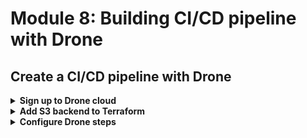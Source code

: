 # Module 8: Building CI/CD pipeline with Drone

## Create a CI/CD pipeline with Drone

<details>
<summary><b>Sign up to Drone cloud</b></summary><p>

1. Head over to [https://cloud.drone.io/](https://cloud.drone.io/).

2. Click `Log In`.

3. Log in with your Github credentials.

4. `Activate` your Github repo for the demo app.

5. In the project root, add a new file called `.drone.yml`, this is where you define your CI/CD pipeline.

6. Copy the following into the newly created `.drone.yml` file:

```yml
kind: pipeline
name: default

steps:
  - name: build
    image: node:12.4.0
    commands:
      - npm ci
    when:
      event:
        - push
```

This is just the skeleton for our pipeline, we will fill it in later.

Couple of things to note here:

* Every step of the pipeline is implemented using `Docker`.
* We're using `npm ci` to restore packages instead of `npm install`. This restores the locked version of our dependencies (and their dependencies). This is important because `npm install` installs the most recent and compatible version of our dependencies instead, which allows small dependency updates to creep in.
* You can optional specify which step is executed using the `when` attribute. For more information about how Drone works, please refer to the official [documentation](https://docs.drone.io/).

</p></details>

<details>
<summary><b>Add S3 backend to Terraform</b></summary><p>

So far, our Terraform state is only stored locally. We need to share the Terraform state with the CI/CD pipeline. To do that, we can add a S3 backend for Terraform.

1. In the `terraform` folder, add a new file called `backend.tf`.

2. Copy the following into the new `backend.tf` file, and replace the placeholder `<PUT YOUR NAME HERE>`. The bucket name should match what you created in module 01.

```terraform
terraform {
  backend "s3" {
    bucket="ynap-production-ready-serverless-<PUT YOUR NAME HERE>"
    key="terraform.tfstate"
    region="eu-central-1"
  }
}
```

3. Staying in the `terraform`, run the command `terraform init`.

Now, the Terraform state should be synch'd to S3. You can check the S3 bucket in the AWS console to confirm. However, Drone would need access to AWS to initialize the state. We can configure AWS credentials by adding the necessary secrets to the repo settings.

4. In Drone, navigate to the `SETTINGS` page for the repo. In the `Secrets` section, add the following secrets:

* `AWS_ACCESS_KEY_ID`
* `AWS_SECRET_ACCESS_KEY`

![](/images/mod08-001.png)

We'll reference them later.

</p></details>

<details>
<summary><b>Configure Drone steps</b></summary><p>

As we discussed at the start of the module, I prefer to have a simple `build.sh` script to encapsulate the build steps. To do that, we require a Docker image that has all the dependencies. Usually, I'll create the custom image and registered in a private Docker repository. However, for this workshop, that's overkill!

So instead, we'll use the official Node and Terraform images. As a result, we won't be able to use the `build.sh` script on CI, so we'll need something else to package and upload our artefacts. But first...

1. Add an integration test step. **Replace** the `.drone.yml` with the following:

```yml
kind: pipeline
name: default

steps:
  - name: integration test
    image: node:12.4.0
    commands:
      - npm ci
      - npm run test
    environment:
      AWS_ACCESS_KEY_ID:
        from_secret: AWS_ACCESS_KEY_ID
      AWS_SECRET_ACCESS_KEY:
        from_secret: AWS_SECRET_ACCESS_KEY
    when:
      event:
        - push

  - name: build
    image: node:12.4.0
    commands:
      - npm ci
    when:
      event:
        - push
```

Notice that we referenced the two secrets we added earlier, and assigned them to the environment variables with the same time. Commit and push the change to Github. It should trigger a Drone build, and the integration tests should be passing.

```
+ npm ci
added 221 packages in 2.331s
+ npm run test

> production-ready-serverless-workshop-ynap-demo@1.0.0 test /drone/src
> TEST_MODE=handler mocha tests/test_cases --reporter spec --timeout 5000



When we invoke the GET / endpoint
AWS credential loaded
loading index.html...
loaded
✓ Should return the index page with 8 restaurants (2290ms)

When we invoke the GET /restaurants endpoint
✓ Should return an array of 8 restaurants (335ms)

When we invoke the POST /restaurants/search endpoint with theme 'cartoon'
✓ Should return an array of 4 restaurants (182ms)


3 passing (3s)
```

2. The existing `build.sh` script will not work because the `node:12.4.0` image does not have the required commands. But, since we already have Node, we can replace it with a simple Node script.

In the project root, add a new file called `build.js`.

3. Copy the following into the newly created `build.js` file:

```javascript
const fs = require('fs')
const archiver = require('archiver')
const md5File = require('md5-file')
const AWS = require('aws-sdk')
const S3 = new AWS.S3()

const output = fs.createWriteStream(__dirname + '/workshop.zip')
const archive = archiver('zip')

const [node, path, myName, ...rest] = process.argv
const Bucket = `ynap-production-ready-serverless-${myName}`

console.log(`deployment bucket is ${Bucket}`)

output.on('close', function () {
  console.log('deployment artefact created')

  md5File('workshop.zip', (err, md5) => {
    if (err) {
      throw err
    }

    const filename = `workshop/${md5}.zip`
    console.log(`uploading to S3 as ${filename}`)

    S3.upload({
      Bucket,
      Key: filename,
      Body: fs.createReadStream(__dirname + '/workshop.zip')
    }, (err, resp) => {
      if (err) {
        throw err
      }

      console.log('artefact has been uploaded to S3')

      fs.writeFileSync('workshop_md5.txt', md5)
    })
  })
})

archive.on('error', function(err){
  throw err
})

archive.pipe(output)

archive.directory('functions')
archive.directory('static')
archive.directory('node_modules')

archive.finalize()
```

This script zips the `functions`, `static` and `node_modules` file to produce the artefact. Then uploads the artefact to S3, as we did before. But we also need to let the next step (which will use the official Terraform image and doesn't have access to Node) know the S3 key for the artefact.

The only way to share data between different Drone steps is through the disk. Hence why this script also writes the MD5 of `workshop.zip` to a local file so it can be read by the `deploy` step later.

4. Now we have a Node script for building and uploading the project artefact, let's add a `build` step to the pipeline. **Replace** the `.drone.yml` file with the following and replace the `<PUT YOUR NAME HERE>` placeholder:

```yml
kind: pipeline
name: default

steps:
  - name: integration test
    image: node:12.4.0
    commands:
      - npm ci
      - npm run test
    environment:
      AWS_ACCESS_KEY_ID:
        from_secret: AWS_ACCESS_KEY_ID
      AWS_SECRET_ACCESS_KEY:
        from_secret: AWS_SECRET_ACCESS_KEY
    when:
      event:
        - push

  - name: build
    image: node:12.4.0
    commands:
      - node build.js "<PUT YOUR NAME HERE>"
    environment:
      AWS_ACCESS_KEY_ID:
        from_secret: AWS_ACCESS_KEY_ID
      AWS_SECRET_ACCESS_KEY:
        from_secret: AWS_SECRET_ACCESS_KEY
    when:
      event:
        - push
```

Commit, and push the change to Github. It should trigger another Drone build. The `build` step should be passing, and you should see something like the following:

```
+ node build.js "yancui"
deployment bucket is ynap-production-ready-serverless-yancui
deployment artefact created
uploading to S3 as workshop/7bb59b96d2268698a46e9348c1075221.zip
artefact has been uploaded to S3
```

5. Now let's add the `deploy` step. **Replace** the `.drone.yml` file with the following, and replace the `<PUT YOUR NAME HERE>` placeholder (in 2 places):

```yml
kind: pipeline
name: default

steps:
  - name: integration test
    image: node:12.4.0
    commands:
      - npm ci
      - npm run test
    environment:
      AWS_ACCESS_KEY_ID:
        from_secret: AWS_ACCESS_KEY_ID
      AWS_SECRET_ACCESS_KEY:
        from_secret: AWS_SECRET_ACCESS_KEY
    when:
      event:
        - push

  - name: build
    image: node:12.4.0
    commands:
      - node build.js "<PUT YOUR NAME HERE>"
    environment:
      AWS_ACCESS_KEY_ID:
        from_secret: AWS_ACCESS_KEY_ID
      AWS_SECRET_ACCESS_KEY:
        from_secret: AWS_SECRET_ACCESS_KEY
    when:
      event:
        - push

  - name: deploy
    image: hashicorp/terraform:0.11.12
    commands:
      - MD5=$(cat workshop_md5.txt)
      - cd terraform
      - terraform init
      - terraform apply --var "my_name=<PUT YOUR NAME HERE>" --var "file_name=$MD5" -auto-approve
    environment:
      AWS_ACCESS_KEY_ID:
        from_secret: AWS_ACCESS_KEY_ID
      AWS_SECRET_ACCESS_KEY:
        from_secret: AWS_SECRET_ACCESS_KEY
    when:
      event:
        - push
```

Commit, and push the change to Github to trigger another Drone build.

6. Once the deployment is done, we'd want to run the acceptance test to make sure everything is still working end-to-end. **Replace** the `.drone.yml` file with the following, and replace the `<PUT YOUR NAME HERE>` placeholder (in 2 places):

```yml
kind: pipeline
name: default

steps:
  - name: integration test
    image: node:12.4.0
    commands:
      - npm ci
      - npm run test
    environment:
      AWS_ACCESS_KEY_ID:
        from_secret: AWS_ACCESS_KEY_ID
      AWS_SECRET_ACCESS_KEY:
        from_secret: AWS_SECRET_ACCESS_KEY
    when:
      event:
        - push

  - name: build
    image: node:12.4.0
    commands:
      - node build.js "<PUT YOUR NAME HERE>"
    environment:
      AWS_ACCESS_KEY_ID:
        from_secret: AWS_ACCESS_KEY_ID
      AWS_SECRET_ACCESS_KEY:
        from_secret: AWS_SECRET_ACCESS_KEY
    when:
      event:
        - push

  - name: deploy
    image: hashicorp/terraform:0.11.12
    commands:
      - MD5=$(cat workshop_md5.txt)
      - cd terraform
      - terraform init
      - terraform apply --var "my_name=<PUT YOUR NAME HERE>" --var "file_name=$MD5" -auto-approve
    environment:
      AWS_ACCESS_KEY_ID:
        from_secret: AWS_ACCESS_KEY_ID
      AWS_SECRET_ACCESS_KEY:
        from_secret: AWS_SECRET_ACCESS_KEY
    when:
      event:
        - push

  - name: acceptance test
    image: node:12.4.0
    commands:
      - npm run acceptance
    environment:
      AWS_ACCESS_KEY_ID:
        from_secret: AWS_ACCESS_KEY_ID
      AWS_SECRET_ACCESS_KEY:
        from_secret: AWS_SECRET_ACCESS_KEY
    when:
      event:
        - push
```

Commit and push the change to Github and it should trigger another Drone build.

If everything is still passing then congrats! You have a working CI/CD pipeline :-)

</p></details>
